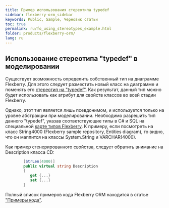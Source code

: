 ```yaml
---
title: Пример использования стереотипа typedef
sidebar: flexberry-orm_sidebar
keywords: Public, Sample, Черновик статьи
toc: true
permalink: ru/fo_using_stereotypes_example.html
folder: products/flexberry-orm/
lang: ru
---
```


## Использование стереотипа "typedef" в моделировании

Существует возможность определить собственный тип на диаграмме Flexberry. Для этого следует разместить новый класс на диаграмме и поменять его [стереотип на "typedef"](classes-with-stereotype-typedef.html).
Как результат, данный тип можно будет использовать как атрибут для свойств классов во всей стадии Flexberry.

Однако, этот тип является лишь псевдонимом, и используется только на уровне абстракции при моделировании.
Необходимо разрешить тип данного "typedef", указав соответствующие типы в C# и SQL на специальной [карте типов Flexberry](fd_types-map.html).
К примеру, если посмотреть на класс String4000 (Flexberry sample repository, Entities diagram), то видно, что он маппится на классы System.String и VARCHAR(4000).

Как пример сгенерированного свойства, следует обратить внимание на Description класса CD:

```csharp
        [StrLen(4000)]
        public virtual string Description
        {
           get {...}
           set {...}
        }
```

Полный список примеров кода Flexberry ORM находится в статье ["Примеры кода"](fo_code-samples.html).
